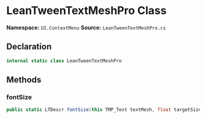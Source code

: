 # LeanTweenTextMeshPro Class

**Namespace:** `UI.ContextMenu`
**Source:** `LeanTweenTextMeshPro.cs`

## Declaration

```csharp
internal static class LeanTweenTextMeshPro
```

## Methods

### fontSize

```csharp
public static LTDescr fontSize(this TMP_Text textMesh, float targetSize, float time)
```

